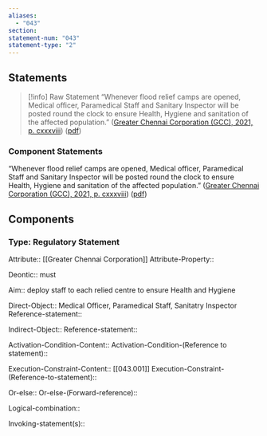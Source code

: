 ```yaml
---
aliases:
  - "043"
section: 
statement-num: "043"
statement-type: "2"
---
```

## Statements 
> [!info] Raw Statement
> “Whenever flood relief camps are opened, Medical officer, Paramedical Staff and Sanitary Inspector will be posted round the clock to ensure Health, Hygiene and sanitation of the affected population.” ([Greater Chennai Corporation (GCC), 2021, p. cxxxviii](zotero://select/library/items/AZZSXLC8)) ([pdf](zotero://open-pdf/library/items/ZWDYK52D?page=138&annotation=WXF3STSS)) 
> 

### Component Statements
“Whenever flood relief camps are opened, Medical officer, Paramedical Staff and Sanitary Inspector will be posted round the clock to ensure Health, Hygiene and sanitation of the affected population.” ([Greater Chennai Corporation (GCC), 2021, p. cxxxviii](zotero://select/library/items/AZZSXLC8)) ([pdf](zotero://open-pdf/library/items/ZWDYK52D?page=138&annotation=WXF3STSS)) 


## Components
### Type: Regulatory Statement
Attribute:: [[Greater Chennai Corporation]]
Attribute-Property::

Deontic:: must

Aim:: deploy staff to each relied centre to ensure Health and Hygiene

Direct-Object:: Medical Officer, Paramedical Staff, Sanitatry Inspector
	Reference-statement::

Indirect-Object::
	Reference-statement::

Activation-Condition-Content::
	Activation-Condition-(Reference to statement)::

Execution-Constraint-Content:: [[043.001]]
	Execution-Constraint-(Reference-to-statement)::

Or-else::
	Or-else-(Forward-reference)::

Logical-combination::

Invoking-statement(s)::